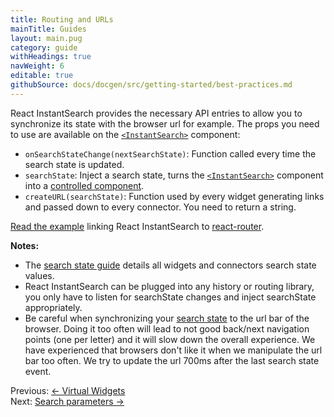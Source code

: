 ```yaml
---
title: Routing and URLs
mainTitle: Guides
layout: main.pug
category: guide
withHeadings: true
navWeight: 6
editable: true
githubSource: docs/docgen/src/getting-started/best-practices.md
---
```


React InstantSearch provides the necessary API entries to allow you to synchronize its state with the browser
url for example. The props you need to use are available on the [`<InstantSearch>`](guide/<InstantSearch>.html) component:

* `onSearchStateChange(nextSearchState)`: Function called every time the search state is updated.
* `searchState`: Inject a search state, turns the [`<InstantSearch>`](guide/<InstantSearch>.html) component into a [controlled component](https://facebook.github.io/react/docs/forms.html#controlled-components).
* `createURL(searchState)`: Function used by every widget generating links and passed down to every connector. You
need to return a string.

[Read the example](https://github.com/algolia/react-instantsearch/tree/master/packages/react-instantsearch/examples/react-router) linking React InstantSearch to [react-router](https://github.com/ReactTraining/react-router).

**Notes:**
* The [search state guide](guide/Search_state.html) details all widgets and connectors search state values.
* React InstantSearch can be plugged into any history or routing library, you only have to listen for searchState
changes and inject searchState appropriately.
* Be careful when synchronizing your [search state](guide/Search_state.html) to the url bar of the browser.
Doing it too often will lead to not good back/next navigation points (one per letter) and it will slow down the overall experience. We have
experienced that browsers don't like it when we manipulate the url bar too often. We try to update the url 700ms after the last
search state event.

<div class="guide-nav">
    <div class="guide-nav-left">
        Previous: <a href="guide/Virtual_widgets.html">← Virtual Widgets</a>
    </div>
    <div class="guide-nav-right">
        Next: <a href="guide/Search_parameters.html">Search parameters →</a>
    </div>
</div>
